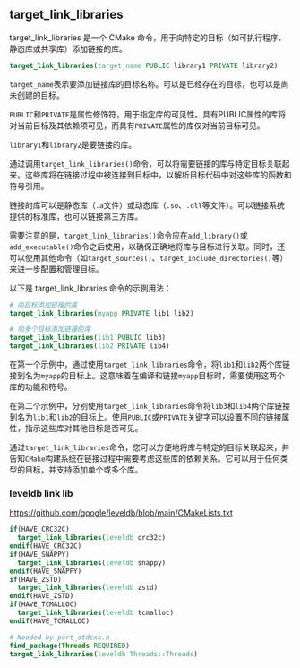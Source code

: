 ## target_link_libraries

target_link_libraries 是一个 CMake 命令，用于向特定的目标（如可执行程序、静态库或共享库）添加链接的库。

```CMake
target_link_libraries(target_name PUBLIC library1 PRIVATE library2)
```

`target_name`表示要添加链接库的目标名称。可以是已经存在的目标，也可以是尚未创建的目标。

`PUBLIC`和`PRIVATE`是属性修饰符，用于指定库的可见性。具有PUBLIC属性的库将对当前目标及其依赖项可见，而具有`PRIVATE`属性的库仅对当前目标可见。

`library1`和`library2`是要链接的库。

通过调用`target_link_libraries()`命令，可以将需要链接的库与特定目标关联起来。这些库将在链接过程中被连接到目标中，以解析目标代码中对这些库的函数和符号引用。

链接的库可以是静态库（`.a`文件）或动态库（`.so`、`.dll`等文件）。可以链接系统提供的标准库，也可以链接第三方库。

需要注意的是，`target_link_libraries()`命令应在`add_library()`或`add_executable()`命令之后使用，以确保正确地将库与目标进行关联。同时，还可以使用其他命令（如`target_sources()`、`target_include_directories()`等）来进一步配置和管理目标。

以下是 target_link_libraries 命令的示例用法：

```CMake
# 向目标添加链接的库
target_link_libraries(myapp PRIVATE lib1 lib2)

# 向多个目标添加链接的库
target_link_libraries(lib1 PUBLIC lib3)
target_link_libraries(lib2 PRIVATE lib4)
```
在第一个示例中，通过使用`target_link_libraries`命令，将`lib1`和`lib2`两个库链接到名为`myapp`的目标上。这意味着在编译和链接`myapp`目标时，需要使用这两个库的功能和符号。

在第二个示例中，分别使用`target_link_libraries`命令将`lib3`和`lib4`两个库链接到名为`lib1`和`lib2`的目标上。使用`PUBLIC`或`PRIVATE`关键字可以设置不同的链接属性，指示这些库对其他目标是否可见。

通过`target_link_libraries`命令，您可以方便地将库与特定的目标关联起来，并告知`CMake`构建系统在链接过程中需要考虑这些库的依赖关系。它可以用于任何类型的目标，并支持添加单个或多个库。

### leveldb link lib
https://github.com/google/leveldb/blob/main/CMakeLists.txt
```CMake
if(HAVE_CRC32C)
  target_link_libraries(leveldb crc32c)
endif(HAVE_CRC32C)
if(HAVE_SNAPPY)
  target_link_libraries(leveldb snappy)
endif(HAVE_SNAPPY)
if(HAVE_ZSTD)
  target_link_libraries(leveldb zstd)
endif(HAVE_ZSTD)
if(HAVE_TCMALLOC)
  target_link_libraries(leveldb tcmalloc)
endif(HAVE_TCMALLOC)

# Needed by port_stdcxx.h
find_package(Threads REQUIRED)
target_link_libraries(leveldb Threads::Threads)
```
